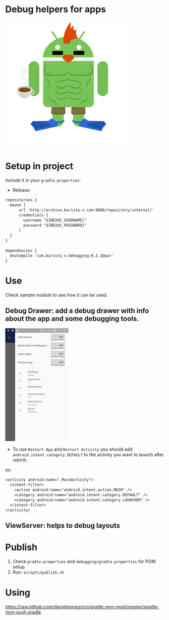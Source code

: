 Debug helpers for apps
=========================

![Image](img/android.gif)

# Setup in project 

Include it in your `gradle.properties`:

* Release:
```
repositories {
  maven {
      url 'http://archiva.barista-v.com:8080/repository/internal/'
      credentials {
        username "${NEXUS_USERNAME}"
        password "${NEXUS_PASSWORD}"
      }
  }
}

dependencies {
  devCompile 'com.barista_v:debugging:0.2.1@aar'
}
```

# Use

Check sample module to see how it can be used.

## Debug Drawer: add a debug drawer with info about the app and some debugging tools.
![Image2](img/debug_drawer.png)

- To use `Restart App` and `Restart Activity` you should add `android.intent.category.DEFAULT` to
the activity you want to launch after rebirth.

ex:

```
<activity android:name=".MainActivity">
  <intent-filter>
    <action android:name="android.intent.action.MAIN" />
    <category android:name="android.intent.category.DEFAULT" />
    <category android:name="android.intent.category.LAUNCHER" />
  </intent-filter>
</activity>
```

## ViewServer: helps to debug layouts


# Publish

1. Check `gradle.properties` and `debugging/gradle.properties` for POM setup.
1. Run: `scripts/publish.sh`

# Using
https://raw.github.com/danielgomezrico/gradle-mvn-push/master/gradle-mvn-push.gradle
